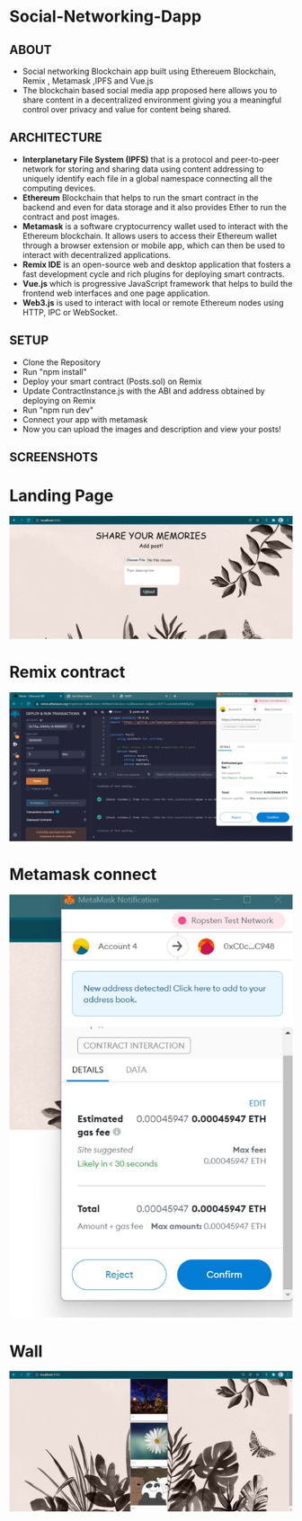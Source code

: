# Social-Networking-Dapp
## **ABOUT**
- Social networking Blockchain app built using Ethereuem Blockchain, Remix , Metamask ,IPFS and Vue.js
- The blockchain based social media app proposed here allows you to share content in a decentralized environment giving you a meaningful control over privacy and value for content being shared.
## **ARCHITECTURE**
- **Interplanetary File System (IPFS)** that is a protocol and peer-to-peer network for
storing and sharing data using content addressing to uniquely identify each file in a global
namespace connecting all the computing devices.
- **Ethereum** Blockchain that helps to run the smart contract in the backend and even for
data storage and it also provides Ether to run the contract and post images.
- **Metamask** is a software cryptocurrency wallet used to interact with the Ethereum
blockchain. It allows users to access their Ethereum wallet through a browser extension
or mobile app, which can then be used to interact with decentralized applications.
- **Remix IDE** is an open-source web and desktop application that fosters a fast
development cycle and rich plugins for deploying smart contracts.
- **Vue.js** which is progressive JavaScript framework that helps to build the frontend web
interfaces and one page application.
- **Web3.js** is used to interact with local or remote Ethereum nodes using HTTP, IPC or
WebSocket.
## **SETUP**
- Clone the Repository
- Run "npm install" 
- Deploy your smart contract (Posts.sol) on Remix
- Update ContractInstance.js with the ABI and address obtained by deploying on Remix
- Run "npm run dev"
- Connect your app with metamask
- Now you can upload the images and description and view your posts!
## **SCREENSHOTS**
# Landing Page
![Landing Page](./images/landingPage.jpg)
# Remix contract
![Remix](./images/Remix.jpg)
# Metamask connect
![Metamask](./images/metamask.jpg)
# Wall
![Wall](./images/wall.jpg)
 

